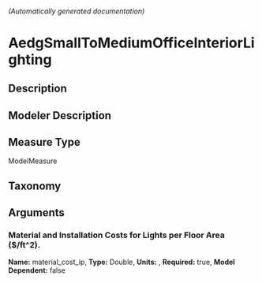 

###### (Automatically generated documentation)

# AedgSmallToMediumOfficeInteriorLighting

## Description


## Modeler Description


## Measure Type
ModelMeasure

## Taxonomy


## Arguments


### Material and Installation Costs for Lights per Floor Area ($/ft^2).

**Name:** material_cost_ip,
**Type:** Double,
**Units:** ,
**Required:** true,
**Model Dependent:** false




